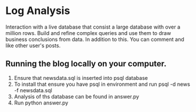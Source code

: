 <h1>Log Analysis</h1>
Interaction with a live database that consist a large database with over a million rows.
Build and refine complex queries and use them to draw business conclusions from data.
In addition to this. You can comment and like other user's posts.


<h2>Running the blog locally on your computer.</h2>
<ol>
<li> Ensure that newsdata.sql is inserted into psql database
<li> To install that ensure you have psql in environment and run psql -d news -f newsdata.sql
 <li> Analysis of ths database can be found in answer.py </li>
 <li>Run python answer.py</li>
 
</ol>

